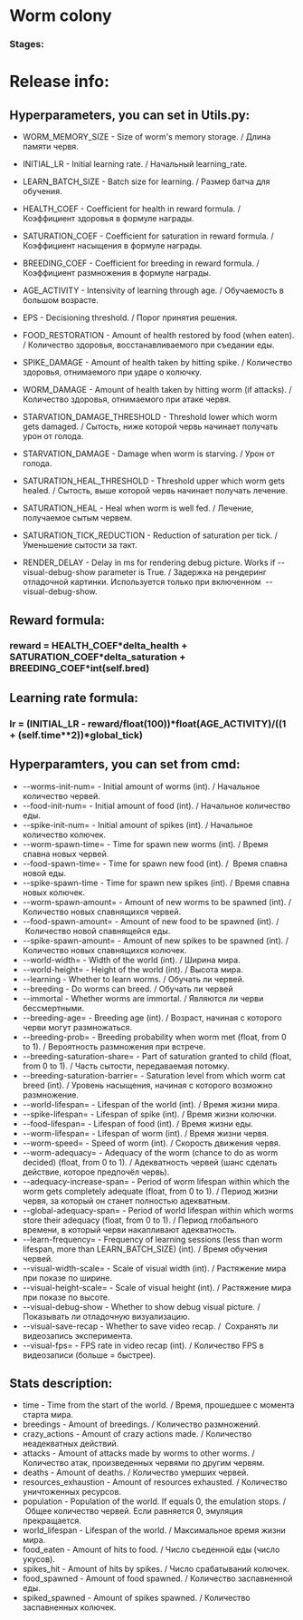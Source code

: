 # Worm colony
### Stages:

# Release info:
## Hyperparameters, you can set in Utils.py:
* WORM_MEMORY_SIZE - Size of worm's memory storage. / Длина памяти червя.
* INITIAL_LR - Initial learning rate. / Начальный learning_rate.
* LEARN_BATCH_SIZE - Batch size for learning. / Размер батча для обучения.
* HEALTH_COEF - Coefficient for health in reward formula. / Коэффициент здоровья в формуле награды.
* SATURATION_COEF - Coefficient for saturation in reward formula. / Коэффициент насыщения в формуле награды.
* BREEDING_COEF - Coefficient for breeding in reward formula. / Коэффициент размножения в формуле награды.
* AGE_ACTIVITY - Intensivity of learning through age. / Обучаемость в большом возрасте.

* EPS - Decisioning threshold. / Порог принятия решения.
* FOOD_RESTORATION - Amount of health restored by food (when eaten). / Количество здоровья, восстанавливаемого при съедании еды.
* SPIKE_DAMAGE - Amount of health taken by hitting spike. / Количество здоровья, отнимаемого при ударе о колючку.
* WORM_DAMAGE - Amount of health taken by hitting worm (if attacks). / Количество здоровья, отнимаемого при атаке червя.
* STARVATION_DAMAGE_THRESHOLD - Threshold lower which worm gets damaged. / Сытость, ниже которой червь начинает получать урон от голода.
* STARVATION_DAMAGE - Damage when worm is starving. / Урон от голода.
* SATURATION_HEAL_THRESHOLD - Threshold upper which worm gets healed. / Сытость, выше которой червь начинает получать лечение.
* SATURATION_HEAL - Heal when worm is well fed. / Лечение, получаемое сытым червем.
* SATURATION_TICK_REDUCTION - Reduction of saturation per tick. / Уменьшение сытости за такт.
* RENDER_DELAY - Delay in ms for rendering debug picture. Works if --visual-debug-show parameter is True. / Задержка на рендеринг отладочной картинки. Используется только при включенном  --visual-debug-show.

## Reward formula:
### reward = HEALTH_COEF\*delta_health + SATURATION_COEF\*delta_saturation + BREEDING_COEF\*int(self.bred)
## Learning rate formula:
### lr = (INITIAL_LR  - reward/float(100))\*float(AGE_ACTIVITY)/((1 + (self.time\*\*2))\*global_tick)

## Hyperparamters, you can set from cmd:
* --worms-init-num= - Initial amount of worms (int). / Начальное количество червей.
* --food-init-num= - Initial amount of food (int). / Начальное количество еды.
* --spike-init-num= - Initial amount of spikes (int). / Начальное количество колючек.
* --worm-spawn-time= - Time for spawn new worms (int). / Время спавна новых червей.
* --food-spawn-time= - Time for spawn new food (int). /  Время спавна новой еды.
* --spike-spawn-time - Time for spawn new spikes (int). / Время спавна новых колючек.
* --worm-spawn-amount= - Amount of new worms to be spawned (int). / Количество новых спавнящихся червей.
* --food-spawn-amount= - Amount of new food to be spawned (int). /  Количество новой спавнящейся еды.
* --spike-spawn-amount= - Amount of new spikes to be spawned (int). / Количество новых спавнящихся колючек.
* --world-width= - Width of the world (int). / Ширина мира.
* --world-height= - Height of the world (int). / Высота мира.
* --learning - Whether to learn worms. / Обучать ли червей.
* --breeding - Do worms can breed. / Обучать ли червей
* --immortal - Whether worms are immortal. / Являются ли черви бессмертными.
* --breeding-age= - Breeding age (int). / Возраст, начиная с которого черви могут размножаться.
* --breeding-prob= - Breeding probability when worm met (float, from 0 to 1). / Вероятность размножения при встрече.
* --breeding-saturation-share= - Part of saturation granted to child (float, from 0 to 1). / Часть сытости, передаваемая потомку.
* --breeding-saturation-barrier= - Saturation level from which worm cat breed (int). / Уровень насыщения, начиная с которого возможно размножение.
* --world-lifespan= - Lifespan of the world (int). / Время жизни мира.
* --spike-lifespan= - Lifespan of spike (int). / Время жизни колючки.
* --food-lifespan= - Lifespan of food (int). / Время жизни еды.
* --worm-lifespan= - Lifespan of worm (int). / Время жизни червя.
* --worm-speed= - Speed of worm (int). / Скорость движения червя.
* --worm-adequacy= - Adequacy of the worm (chance to do as worm decided) (float, from 0 to 1). / Адекватность червей (шанс сделать действие, которое предпочёл червь).
* --adequacy-increase-span= - Period of worm lifespan within which the worm gets completely adequate (float, from 0 to 1). / Период жизни червя, за который он станет полностью адекватным.
* --global-adequacy-span= - Period of world lifespan within which worms store their adequacy (float, from 0 to 1). / Период глобального времени, в который черви накапливают адекватность.
* --learn-frequency= - Frequency of learning sessions (less than worm lifespan, more than LEARN_BATCH_SIZE) (int). / Время обучения червей.
* --visual-width-scale= - Scale of visual width (int). / Растяжение мира при показе по ширине.
* --visual-height-scale= - Scale of visual height (int). / Растяжение мира при показе по высоте.
* --visual-debug-show - Whether to show debug visual picture. / Показывать ли отладочную визуализацию.
* --visual-save-recap - Whether to save video recap. /  Сохранять ли видеозапись эксперимента.
* --visual-fps= - FPS rate in video recap (int). / Количество FPS в видеозаписи (больше = быстрее).

## Stats description:
* time - Time from the start of the world. / Время, прошедшее с момента старта мира.
* breedings - Amount of breedings. / Количество размножений.
* crazy_actions - Amount of crazy actions made. / Количество неадекватных действий.
* attacks - Amount of attacks made by worms to other worms. / Количество атак, произведенных червями по другим червям.
* deaths - Amount of deaths. / Количество умерших червей.
* resources_exhaustion - Amount of resources exhausted. / Количество уничтоженных ресурсов.
* population - Population of the world. If equals 0, the emulation stops. /  Общее количество червей. Если равняется 0, эмуляция прекращается.
* world_lifespan - Lifespan of the world. / Максимальное время жизни мира.
* food_eaten - Amount of hits to food. / Число съеденной еды (число укусов).
* spikes_hit - Amount of hits by spikes. / Число срабатываний колючек.
* food_spawned - Amount of food spawned. / Количество заспавненной еды.
* spiked_spawned - Amount of spikes spawned. / Количество заспавненных колючек.
